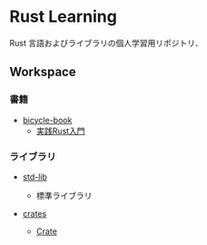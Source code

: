 Rust Learning
==============

Rust 言語およびライブラリの個人学習用リポジトリ．

## Workspace
### 書籍
- [bicycle-book](./bicycle-book)
    - [実践Rust入門](https://gihyo.jp/book/2019/978-4-297-10559-4)

### ライブラリ
- [std-lib](std-lib)
    - 標準ライブラリ

- [crates](./crates)
    - [Crate](https://crates.io/)